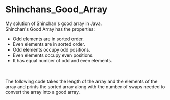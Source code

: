 # Shinchans_Good_Array
My solution of Shinchan's good array in Java.
<br>
Shinchan's Good Array has the properties: <br>
* Odd elements are in sorted order. <br>
* Even elements are in sorted order. <br>
* Odd elements occupy odd positions. <br>
* Even elements occupy even positions. <br>
* It has equal number of odd and even elements. <br>
<br>
<br>
The following code takes the length of the array and the elements of the array and prints the sorted array along with the number of swaps needed to convert the array into a good array.
